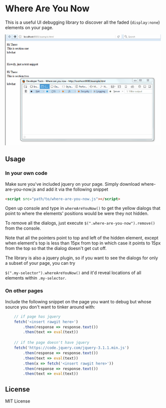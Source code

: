 # Where Are You Now

This is a useful UI debugging library to discover all the faded (`display:none`) elements on your page. 

![Demo GIF](demo.gif)

## Usage

### In your own code
Make sure you've included jquery on your page. Simply download where-are-you-now.js and add it via the following snippet

```html
<script src="path/to/where-are-you-now.js"></script>
```

Open up console and type in `whereAreYouNow()` to get the yellow dialogs that point to where the elements' positions would be were they not hidden.

To remove all the dialogs, just execute `$(".where-are-you-now").remove()` from the console. 

Note that all the pointers point to top and left of the hidden element, except when element's top is less than 15px from top in which case it points to 15px from the top so that the dialog doesn't get cut off.

The library is also a jquery plugin, so if you want to see the dialogs for only a subset of your page, you can try

`$(".my-selector").whereAreYouNow()` and it'd reveal locations of all elements within `.my-selector`.

### On other pages

Include the following snippet on the page you want to debug but whose source you don't want to tinker around with:

```js
	// if page has jquery
	fetch('<insert rawgit here>')
		.then(response => response.text())
		.then(text => eval(text))

	// if the page doesn't have jquery
	fetch('https://code.jquery.com/jquery-3.1.1.min.js')
		.then(response => response.text())
		.then(text => eval(text))
		.then(x => fetch('<insert rawgit here>'))
		.then(response => response.text())
		.then(text => eval(text))
```

## License

MIT License